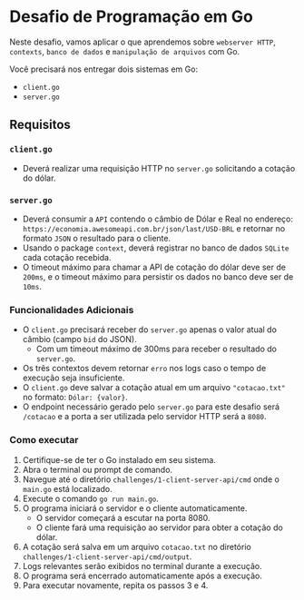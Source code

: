 # Desafio de Programação em Go

Neste desafio, vamos aplicar o que aprendemos sobre `webserver HTTP`, `contexts`, `banco de dados`
e `manipulação de arquivos` com Go.

Você precisará nos entregar dois sistemas em Go:

- `client.go`
- `server.go`

## Requisitos

### `client.go`

- Deverá realizar uma requisição HTTP no `server.go` solicitando a cotação do dólar.

### `server.go`

- Deverá consumir a `API` contendo o câmbio de Dólar e Real no
  endereço: `https://economia.awesomeapi.com.br/json/last/USD-BRL` e retornar no formato `JSON` o resultado para o
  cliente.
- Usando o package `context`, deverá registrar no banco de dados `SQLite` cada cotação recebida.
- O timeout máximo para chamar a API de cotação do dólar deve ser de `200ms`, e o timeout máximo para persistir os dados
  no banco deve ser de `10ms`.

### Funcionalidades Adicionais

- O `client.go` precisará receber do `server.go` apenas o valor atual do câmbio (campo `bid` do JSON).
    - Com um timeout máximo de 300ms para receber o resultado do `server.go`.
- Os três contextos devem retornar `erro` nos logs caso o tempo de execução seja insuficiente.
- O `client.go` deve salvar a cotação atual em um arquivo `"cotacao.txt"` no formato: `Dólar: {valor}`.
- O endpoint necessário gerado pelo `server.go` para este desafio será `/cotacao` e a porta a ser utilizada pelo
  servidor HTTP será a `8080`.

### Como executar

1. Certifique-se de ter o Go instalado em seu sistema.
2. Abra o terminal ou prompt de comando.
3. Navegue até o diretório `challenges/1-client-server-api/cmd` onde o `main.go` está localizado.
4. Execute o comando `go run main.go`.
5. O programa iniciará o servidor e o cliente automaticamente.
    - O servidor começará a escutar na porta 8080.
    - O cliente fará uma requisição ao servidor para obter a cotação do dólar.
6. A cotação será salva em um arquivo `cotacao.txt` no diretório `challenges/1-client-server-api/cmd/output`.
7. Logs relevantes serão exibidos no terminal durante a execução.
8. O programa será encerrado automaticamente após a execução.
9. Para executar novamente, repita os passos 3 e 4.